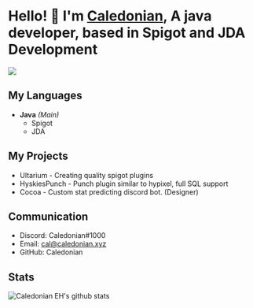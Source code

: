 # Hello! 👋 I'm [Caledonian](https://www.github.com/CaledonianEH "GitHub"), A java developer, based in Spigot and JDA Development

![](https://komarev.com/ghpvc/?username=CaledonianEH)

## My Languages
- **Java** *(Main)*
  - Spigot
  - JDA

## My Projects
- Ultarium - Creating quality spigot plugins 
- HyskiesPunch - Punch plugin similar to hypixel, full SQL support
- Cocoa - Custom stat predicting discord bot. (Designer)

## Communication
- Discord: Caledonian#1000
- Email: cal@caledonian.xyz
- GitHub: Caledonian


## Stats
![Caledonian EH's github stats](https://github-readme-stats.vercel.app/api?username=CaledonianEH&show_icons=true&theme=gradient)
